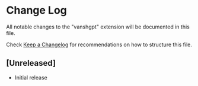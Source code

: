 # Change Log

All notable changes to the "vanshgpt" extension will be documented in this file.

Check [Keep a Changelog](http://keepachangelog.com/) for recommendations on how to structure this file.

## [Unreleased]

- Initial release